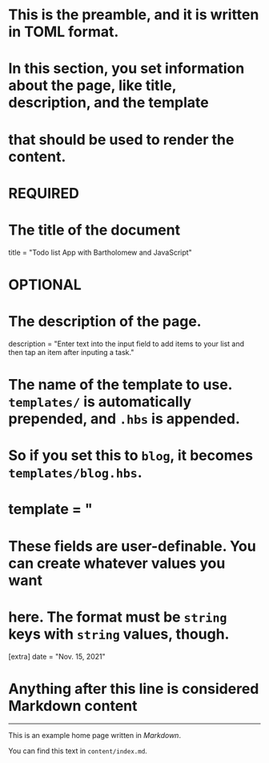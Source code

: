 # This is the preamble, and it is written in TOML format.
# In this section, you set information about the page, like title, description, and the template
# that should be used to render the content.

# REQUIRED

# The title of the document
title = "Todo list App with Bartholomew and JavaScript"
 

# OPTIONAL

# The description of the page.
description = "Enter text into the input field to add items to your list and then tap an item after inputing a task."

# The name of the template to use. `templates/` is automatically prepended, and `.hbs` is appended.
# So if you set this to `blog`, it becomes `templates/blog.hbs`.
# template = "

# These fields are user-definable. You can create whatever values you want
# here. The format must be `string` keys with `string` values, though.
[extra]
date = "Nov. 15, 2021"

# Anything after this line is considered Markdown content
---

This is an example home page written in _Markdown_.

You can find this text in `content/index.md`.
